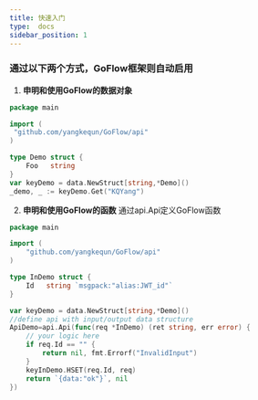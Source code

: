 ```yaml
---
title: 快速入门
type:  docs
sidebar_position: 1
---
```


### 通过以下两个方式，GoFlow框架则自动启用

1. **申明和使用GoFlow的数据对象**
   
```go   title="main.go"
package main

import (
 "github.com/yangkequn/GoFlow/api"
)

type Demo struct {
    Foo   string
}
var keyDemo = data.NewStruct[string,*Demo]()
_demo, _ := keyDemo.Get("KQYang")

```


2. **申明和使用GoFlow的函数**
    通过api.Api定义GoFlow函数
```go   title="main.go"
package main

import (
	"github.com/yangkequn/GoFlow/api"
)

type InDemo struct {
	Id   string `msgpack:"alias:JWT_id"`
}

var keyDemo = data.NewStruct[string,*Demo]()
//define api with input/output data structure
ApiDemo=api.Api(func(req *InDemo) (ret string, err error) {
    // your logic here
    if req.Id == "" {
        return nil, fmt.Errorf("InvalidInput")
    }
    keyInDemo.HSET(req.Id, req)
    return `{data:"ok"}`, nil
})

```
    
